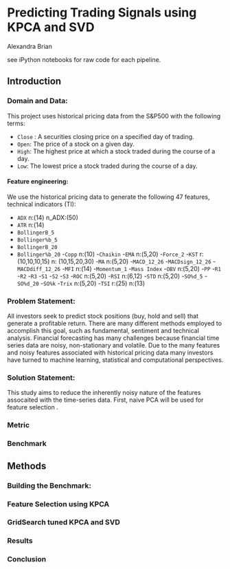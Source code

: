 # Predicting Trading Signals using KPCA and SVD

Alexandra Brian

see iPython notebooks for raw code for each pipeline.

## Introduction

### Domain and Data:
This project uses historical pricing data from the S&P500 with the following terms:

- `Close` : A securities closing price on a specified day of trading.
- `Open`: The price of a stock on a given day.
- `High`: The highest price at which a stock traded during the course of a day. 
- `Low`: The lowest price a stock traded during the course of a day. 

#### Feature engineering:
We use the historical pricing data to generate the following 47 features, technical indicators (TI):

- `ADX`
    n:(14)
    n_ADX:(50)
- `ATR`
    n:(14)
- `BollingerB_5`
- `Bollinger%b_5`
- `BollingerB_20` 
- `Bollinger%b_20`
-`Copp`
    n:(10)
-`Chaikin`
-`EMA`
    n:(5,20)
-`Force_2`
-`KST` 
    r: (10,10,10,15)
    n: (10,15,20,30)
-`MA` 
    n:(5,20) 
-`MACD_12_26`
-`MACDsign_12_26`
-`MACDdiff_12_26`
-`MFI`
    n:(14)
-`Momentum_1`
-`Mass Index`
-`OBV`
    n:(5,20)
-`PP`
-`R1`
-`R2`
-`R3`
-`S1`
-`S2`
-`S3`
-`ROC`
    n:(5,20)
-`RSI`
    n:(6,12)
-`STD`
    n:(5,20)
-`SO%d_5`
-`SO%d_20`
-`SO%k`
-`Trix`
    n:(5,20)
-`TSI`
    r:(25)
    n:(13)

### Problem Statement: 
All investors seek to predict stock positions (buy, hold and sell) that generate a profitable return. There are many different methods employed to accomplish this goal, such as fundamental, sentiment  and technical analysis. Financial forecasting has many challenges because financial time series data are noisy, non-stationary and volatile. Due to the many features and noisy features associated with historical pricing data many investors have turned to machine learning, statistical and computational perspectives.    

### Solution Statement: 
This study aims to reduce the inherently noisy nature of the features assocaited with the time-series data. First, naive PCA will be used for feature selection . 


### Metric

### Benchmark

## Methods

### Building the Benchmark: 

### Feature Selection using KPCA

### GridSearch tuned KPCA and SVD

### Results

### Conclusion 